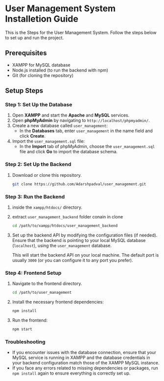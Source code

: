 # User Management System Installetion Guide

This is the Steps for the User Management System. Follow the steps below to set up and run the project.

## Prerequisites

- XAMPP for MySQL database
- Node.js installed (to run the backend with npm)
- Git (for cloning the repository)

## Setup Steps

### Step 1: Set Up the Database

1. Open **XAMPP** and start the **Apache** and **MySQL** services.
2. Open **phpMyAdmin** by navigating to `http://localhost/phpmyadmin/`.
3. Create a new database called `user_management`:
    - In the **Databases** tab, enter `user_management` in the name field and click **Create**.
4. Import the `user_management.sql` file:
    - In the **Import** tab of phpMyAdmin, choose the `user_management.sql` file and click **Go** to import the database schema.

### Step 2: Set Up the Backend

1. Download or clone this repository.

    ```bash
    git clone https://github.com/Adarshpadval/user_management.git
    ```



### Step 3: Run the Backend

1.  inside the `xampp/htdocs/` directory.
2. extract `user_management_backend` folder  conain in clone

    ```bash
    cd /path/to/xampp/htdocs/user_management_backend
    ```

2. Set up the backend API by modifying the configuration files (if needed). Ensure that the backend is pointing to your local MySQL database (`localhost`), using the `user_management` database.


    This will start the backend API on your local machine. The default port is usually `3000` (or you can configure it to any port you prefer).

### Step 4: Frontend Setup

1. Navigate to the frontend directory.

    ```bash
    cd /path/to/user_management
    ```

2. Install the necessary frontend dependencies:

    ```bash
    npm install
    ```

3. Run the frontend:

    ```bash
    npm start
    ```


### Troubleshooting

- If you encounter issues with the database connection, ensure that your MySQL service is running in XAMPP and the database credentials in your backend configuration match those of the XAMPP MySQL instance.
- If you face any errors related to missing dependencies or packages, run `npm install` again to ensure everything is correctly set up.


